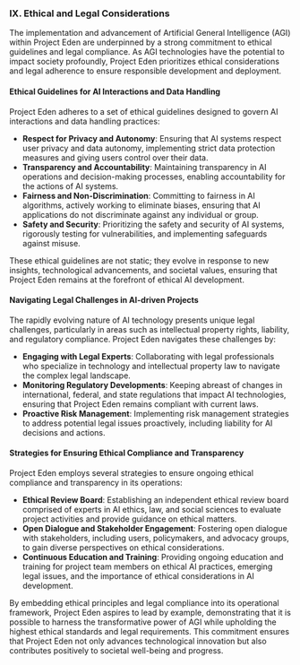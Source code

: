 ### IX. Ethical and Legal Considerations

The implementation and advancement of Artificial General Intelligence (AGI) within Project Eden are underpinned by a strong commitment to ethical guidelines and legal compliance. As AGI technologies have the potential to impact society profoundly, Project Eden prioritizes ethical considerations and legal adherence to ensure responsible development and deployment.

#### Ethical Guidelines for AI Interactions and Data Handling

Project Eden adheres to a set of ethical guidelines designed to govern AI interactions and data handling practices:

- **Respect for Privacy and Autonomy**: Ensuring that AI systems respect user privacy and data autonomy, implementing strict data protection measures and giving users control over their data.
- **Transparency and Accountability**: Maintaining transparency in AI operations and decision-making processes, enabling accountability for the actions of AI systems.
- **Fairness and Non-Discrimination**: Committing to fairness in AI algorithms, actively working to eliminate biases, ensuring that AI applications do not discriminate against any individual or group.
- **Safety and Security**: Prioritizing the safety and security of AI systems, rigorously testing for vulnerabilities, and implementing safeguards against misuse.

These ethical guidelines are not static; they evolve in response to new insights, technological advancements, and societal values, ensuring that Project Eden remains at the forefront of ethical AI development.

#### Navigating Legal Challenges in AI-driven Projects

The rapidly evolving nature of AI technology presents unique legal challenges, particularly in areas such as intellectual property rights, liability, and regulatory compliance. Project Eden navigates these challenges by:

- **Engaging with Legal Experts**: Collaborating with legal professionals who specialize in technology and intellectual property law to navigate the complex legal landscape.
- **Monitoring Regulatory Developments**: Keeping abreast of changes in international, federal, and state regulations that impact AI technologies, ensuring that Project Eden remains compliant with current laws.
- **Proactive Risk Management**: Implementing risk management strategies to address potential legal issues proactively, including liability for AI decisions and actions.

#### Strategies for Ensuring Ethical Compliance and Transparency

Project Eden employs several strategies to ensure ongoing ethical compliance and transparency in its operations:

- **Ethical Review Board**: Establishing an independent ethical review board comprised of experts in AI ethics, law, and social sciences to evaluate project activities and provide guidance on ethical matters.
- **Open Dialogue and Stakeholder Engagement**: Fostering open dialogue with stakeholders, including users, policymakers, and advocacy groups, to gain diverse perspectives on ethical considerations.
- **Continuous Education and Training**: Providing ongoing education and training for project team members on ethical AI practices, emerging legal issues, and the importance of ethical considerations in AI development.

By embedding ethical principles and legal compliance into its operational framework, Project Eden aspires to lead by example, demonstrating that it is possible to harness the transformative power of AGI while upholding the highest ethical standards and legal requirements. This commitment ensures that Project Eden not only advances technological innovation but also contributes positively to societal well-being and progress.

